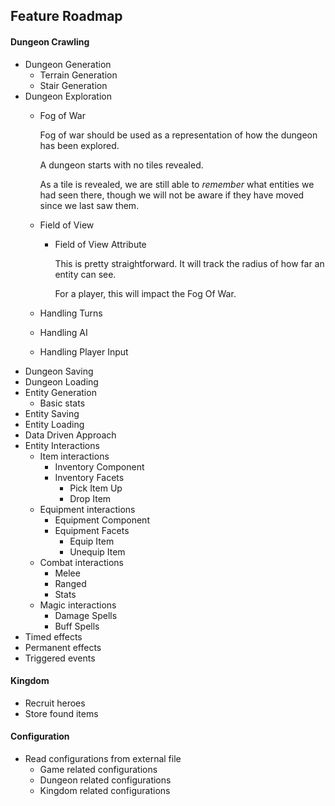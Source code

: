 ## Feature Roadmap


#### Dungeon Crawling
- Dungeon Generation
    - Terrain Generation
    - Stair Generation
- Dungeon Exploration
    - Fog of War
    
        Fog of war should be used as a representation of how the dungeon has been explored.
        
        A dungeon starts with no tiles revealed.
        
        As a tile is revealed, we are still able to _remember_ what entities we had seen there, though we will not
        be aware if they have moved since we last saw them.
        
    - Field of View
        - Field of View Attribute
        
            This is pretty straightforward. It will track the radius of how far an entity can see.
            
            For a player, this will impact the Fog Of War.
        
    - Handling Turns
    - Handling AI
    - Handling Player Input
- Dungeon Saving
- Dungeon Loading
- Entity Generation
    - Basic stats
- Entity Saving
- Entity Loading
- Data Driven Approach
- Entity Interactions
    - Item interactions
        - Inventory Component
        - Inventory Facets
            - Pick Item Up
            - Drop Item
    - Equipment interactions
        - Equipment Component
        - Equipment Facets
            - Equip Item
            - Unequip Item
    - Combat interactions
        - Melee
        - Ranged
        - Stats
    - Magic interactions
        - Damage Spells
        - Buff Spells
- Timed effects
- Permanent effects
- Triggered events

#### Kingdom
- Recruit heroes
- Store found items

#### Configuration
- Read configurations from external file
    - Game related configurations
    - Dungeon related configurations
    - Kingdom related configurations